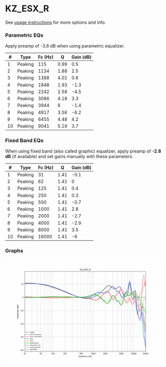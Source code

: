 # KZ_ESX_R
See [usage instructions](https://github.com/jaakkopasanen/AutoEq#usage) for more options and info.

### Parametric EQs
Apply preamp of -3.8 dB when using parametric equalizer.

|   # | Type    |   Fc (Hz) |    Q |   Gain (dB) |
|-----|---------|-----------|------|-------------|
|   1 | Peaking |       115 | 0.99 |         0.5 |
|   2 | Peaking |      1134 | 1.88 |         2.5 |
|   3 | Peaking |      1388 | 4.01 |         0.6 |
|   4 | Peaking |      1848 | 1.93 |        -1.3 |
|   5 | Peaking |      2242 | 2.58 |        -4.5 |
|   6 | Peaking |      3086 | 4.18 |         3.3 |
|   7 | Peaking |      3944 | 6    |        -1.4 |
|   8 | Peaking |      4917 | 3.56 |        -6.2 |
|   9 | Peaking |      6455 | 4.48 |         4.2 |
|  10 | Peaking |      9041 | 5.19 |         3.7 |

### Fixed Band EQs
When using fixed band (also called graphic) equalizer, apply preamp of **-2.8 dB** (if available) and set gains manually with these parameters.

|   # | Type    |   Fc (Hz) |    Q |   Gain (dB) |
|-----|---------|-----------|------|-------------|
|   1 | Peaking |        31 | 1.41 |        -0.1 |
|   2 | Peaking |        62 | 1.41 |         0   |
|   3 | Peaking |       125 | 1.41 |         0.4 |
|   4 | Peaking |       250 | 1.41 |         0.3 |
|   5 | Peaking |       500 | 1.41 |        -0.7 |
|   6 | Peaking |      1000 | 1.41 |         2.8 |
|   7 | Peaking |      2000 | 1.41 |        -2.7 |
|   8 | Peaking |      4000 | 1.41 |        -2.9 |
|   9 | Peaking |      8000 | 1.41 |         3.5 |
|  10 | Peaking |     16000 | 1.41 |        -6   |

### Graphs
![](./KZ_ESX_R.png)
